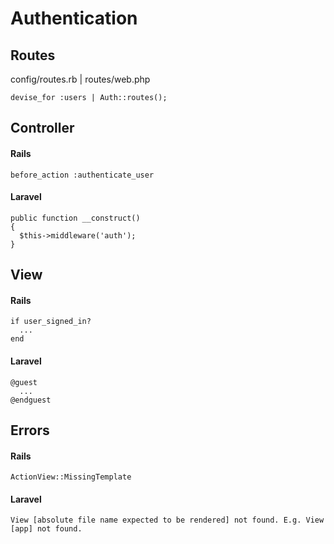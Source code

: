# Authentication

## Routes
config/routes.rb | routes/web.php

```
devise_for :users | Auth::routes();
```

## Controller

#### Rails
```
before_action :authenticate_user
```
#### Laravel

```
public function __construct()
{
  $this->middleware('auth');
}
```

## View

#### Rails
```
if user_signed_in?
  ...
end
```
#### Laravel
```
@guest
  ...
@endguest
```

## Errors

#### Rails
```
ActionView::MissingTemplate
```
#### Laravel
```
View [absolute file name expected to be rendered] not found. E.g. View [app] not found.
```
